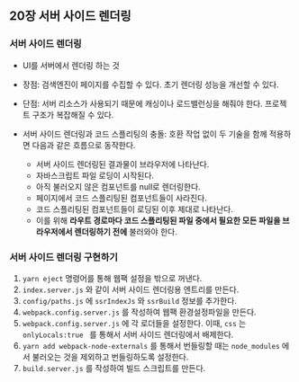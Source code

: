 ## 20장 서버 사이드 렌더링



### 서버 사이드 렌더링

- UI를 서버에서 렌더링 하는 것
- 장점: 검색엔진이 페이지를 수집할 수 있다. 초기 렌더링 성능을 개선할 수 있다.
- 단점: 서버 리소스가 사용되기 때문에 캐싱이나 로드밸런싱을 해줘야 한다. 프로젝트 구조가 복잡해질 수 있다.

- 서버 사이드 렌더링과 코드 스플리팅의 충돌: 호환 작업 없이 두 기술을 함께 적용하면 다음과 같은 흐름으로 동작한다.
  - 서버 사이드 렌더링된 결과물이 브라우저에 나타난다.
  - 자바스크립트 파일 로딩이 시작된다.
  - 아직 불러오지 않은 컴포넌트를 null로 렌더링한다.
  - 페이지에서 코드 스플리팅된 컴포넌트들이 사라진다.
  - 코드 스플리팅된 컴포넌트들이 로딩된 이후 제대로 나타난다.
  - 이를 위해 **라우트 경로마다 코드 스플리팅된 파일 중에서 필요한 모든 파일을 브라우저에서 렌더링하기 전에** 불러와야 한다.



### 서버 사이드 렌더링 구현하기

1. `yarn eject` 명령어를 통해 웹팩 설정을 밖으로 꺼낸다.
2. `index.server.js` 와 같이 서버 사이드 렌더링용 엔트리를 만든다.
3. `config/paths.js` 에 `ssrIndexJs` 와 `ssrBuild` 정보를 추가한다.
4. `webpack.config.server.js` 를 작성하여 웹팩 환경설정파일을 만든다.
5. `webpack.config.server.js` 에 각 로더들을 설정한다. 이때, `css` 는 `onlyLocals:true ` 를 통해서 서버 사이드 렌더링에서 배제한다.
6. `yarn add webpack-node-externals` 를 통해서 번들링할 때는 `node_modules` 에서 불러오는 것을 제외하고 번들링하도록 설정한다.
7. `build.server.js` 를 작성하여 빌드 스크립트를 만든다.

